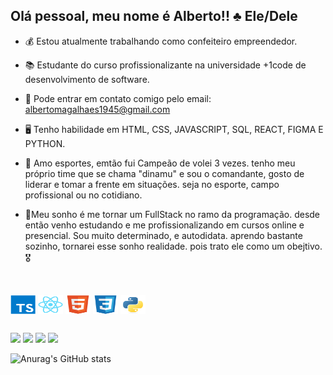## Olá pessoal, meu nome é Alberto!! ♣️ Ele/Dele

- 💰 Estou atualmente trabalhando como confeiteiro empreendedor.

- 📚 Estudante do curso profissionalizante na universidade +1code de desenvolvimento de software.

- 📧 Pode entrar em contato comigo pelo email: albertomagalhaes1945@gmail.com
 
- 🖥️ Tenho habilidade em HTML, CSS, JAVASCRIPT, SQL, REACT, FIGMA E PYTHON.

- 🏅 Amo esportes, emtão fui Campeão de volei 3 vezes. tenho meu próprio time que se chama "dinamu" e sou o comandante, gosto de liderar e tomar a frente em situações. seja no esporte, campo profissional ou no cotidiano.

- 🚀Meu sonho é me tornar um FullStack no ramo da programação. desde então venho estudando e me profissionalizando em cursos online e presencial. Sou muito determinado, e autodidata. aprendo bastante sozinho, tornarei esse sonho realidade. pois trato ele como um obejtivo.🎖️
  
##

  <div style="display: inline_block"><br>
  <img align="center" alt="albertoSilva-Js" height="30" width="40" src="https://raw.githubusercontent.com/devicons/devicon/master/icons/typescript/typescript-plain.svg">
  <img align="center" alt="albertoSilva-React" height="30" width="40" src="https://raw.githubusercontent.com/devicons/devicon/master/icons/react/react-original.svg">
  <img align="center" alt="albertoSilva-HTML" height="30" width="40" src="https://raw.githubusercontent.com/devicons/devicon/master/icons/html5/html5-original.svg">
  <img align="center" alt="albertoSilva-CSS" height="30" width="40" src="https://raw.githubusercontent.com/devicons/devicon/master/icons/css3/css3-original.svg">
  <img align="center" alt="albertoSilva-Python" height="30" width="40" src="https://raw.githubusercontent.com/devicons/devicon/master/icons/python/python-original.svg">
</div>

##
 
  <div>
  <a href="https://instagram.com/beto_ovisionario32?igshid=NGExMmI2YTkyZg==" target="_blank"><img src="https://img.shields.io/badge/-Instagram-%23E4405F?style=for-the-badge&logo=instagram&logoColor=white" target="_blank"></a>
 <a href="https://discord.gg/.albertocoder" target="_blank"><img src="https://img.shields.io/badge/Discord-7289DA?style=for-the-badge&logo=discord&logoColor=white" target="_blank"></a> 
  <a href ="https://albertomagalhaes1945@gmail.com"><img src="https://img.shields.io/badge/-Gmail-%23333?style=for-the-badge&logo=gmail&logoColor=white" target="_blank"></a>
  <a href="https://www.linkedin.com/public-profile/settings?lipi=urn%3Ali%3Apage%3Ad_flagship3_profile_self_edit_contact-info%3Br9xB4MUwTcGhvAGJqCHbKg%3D%3D" target="_blank"><img src="https://img.shields.io/badge/-LinkedIn-%230077B5?style=for-the-badge&logo=linkedin&logoColor=white" target="_blank"></a> 
  </div>  

 
  ![Anurag's GitHub stats](https://github-readme-stats.vercel.app/api?username=ALbertoSilva&show_icons=true&theme=radical)



